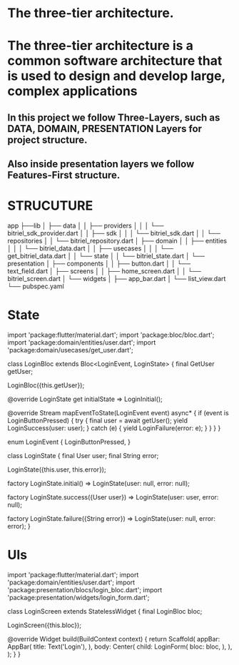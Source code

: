 # The three-tier architecture. 
# The three-tier architecture is a common software architecture that is used to design and develop large, complex applications
## In this project we follow Three-Layers, such as DATA, DOMAIN, PRESENTATION Layers for project structure.
## Also inside presentation layers we follow Features-First structure.

# STRUCUTURE
app
├──lib
│   ├── data
│   │   ├── providers
│   │   │   └── bitriel_sdk_provider.dart
│   │   ├── sdk
│   │   │   └── bitriel_sdk.dart
│   │   └── repositories
│   │       └── bitriel_repository.dart
│   ├── domain
│   │   ├── entities
│   │   │   └── bitriel_data.dart
│   │   ├── usecases
│   │   │   └── get_bitriel_data.dart
│   │   └── state
│   │       └── bitriel_state.dart
│   └── presentation
│       ├── components
│       │   ├── button.dart
│       │   └── text_field.dart
│       ├── screens
│       │   ├── home_screen.dart
│       │   └── bitriel_screen.dart
│       └── widgets
│           ├── app_bar.dart
│           └── list_view.dart
└── pubspec.yaml

# State

import 'package:flutter/material.dart';
import 'package:bloc/bloc.dart';
import 'package:domain/entities/user.dart';
import 'package:domain/usecases/get_user.dart';

class LoginBloc extends Bloc<LoginEvent, LoginState> {
  final GetUser getUser;

  LoginBloc({this.getUser});

  @override
  LoginState get initialState => LoginInitial();

  @override
  Stream<LoginState> mapEventToState(LoginEvent event) async* {
    if (event is LoginButtonPressed) {
      try {
        final user = await getUser();
        yield LoginSuccess(user: user);
      } catch (e) {
        yield LoginFailure(error: e);
      }
    }
  }
}

enum LoginEvent {
  LoginButtonPressed,
}

class LoginState {
  final User user;
  final String error;

  LoginState({this.user, this.error});

  factory LoginState.initial() => LoginState(user: null, error: null);

  factory LoginState.success({User user}) => LoginState(user: user, error: null);

  factory LoginState.failure({String error}) => LoginState(user: null, error: error);
}

# UIs
import 'package:flutter/material.dart';
import 'package:domain/entities/user.dart';
import 'package:presentation/blocs/login_bloc.dart';
import 'package:presentation/widgets/login_form.dart';

class LoginScreen extends StatelessWidget {
  final LoginBloc bloc;

  LoginScreen({this.bloc});

  @override
  Widget build(BuildContext context) {
    return Scaffold(
      appBar: AppBar(
        title: Text('Login'),
      ),
      body: Center(
        child: LoginForm(
          bloc: bloc,
        ),
      ),
    );
  }
}
